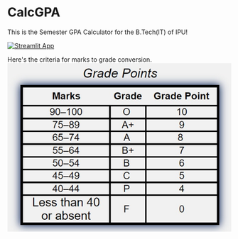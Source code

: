 # CalcGPA
This is the Semester GPA Calculator for the B.Tech(IT) of IPU!

[![Streamlit App](https://static.streamlit.io/badges/streamlit_badge_black_white.svg)](https://share.streamlit.io/choudhary-vaibhav/calcgpa/main/app.py)


Here's the criteria for marks to grade conversion.
![alt text](https://github.com/choudhary-vaibhav/CalcGPA/blob/main/marks_to_grade.jpeg?raw=true)
